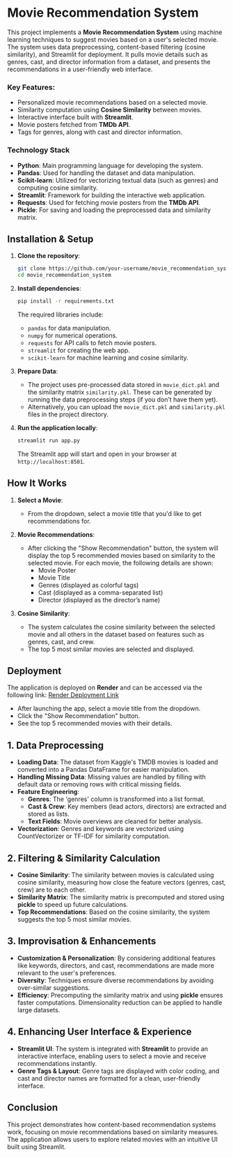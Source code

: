 # Movie Recommendation System

This project implements a **Movie Recommendation System** using machine learning techniques to suggest movies based on a user's selected movie. The system uses data preprocessing, content-based filtering (cosine similarity), and Streamlit for deployment. It pulls movie details such as genres, cast, and director information from a dataset, and presents the recommendations in a user-friendly web interface.


### Key Features:
- Personalized movie recommendations based on a selected movie.
- Similarity computation using **Cosine Similarity** between movies.
- Interactive interface built with **Streamlit**.
- Movie posters fetched from **TMDb API**.
- Tags for genres, along with cast and director information.

### Technology Stack

- **Python**: Main programming language for developing the system.
- **Pandas**: Used for handling the dataset and data manipulation.
- **Scikit-learn**: Utilized for vectorizing textual data (such as genres) and computing cosine similarity.
- **Streamlit**: Framework for building the interactive web application.
- **Requests**: Used for fetching movie posters from the **TMDb API**.
- **Pickle**: For saving and loading the preprocessed data and similarity matrix.

## Installation & Setup

1. **Clone the repository**:
    ```bash
    git clone https://github.com/your-username/movie_recommendation_system.git
    cd movie_recommendation_system
    ```

2. **Install dependencies**:
    ```bash
    pip install -r requirements.txt
    ```

    The required libraries include:
    - `pandas` for data manipulation.
    - `numpy` for numerical operations.
    - `requests` for API calls to fetch movie posters.
    - `streamlit` for creating the web app.
    - `scikit-learn` for machine learning and cosine similarity.

3. **Prepare Data**:
    - The project uses pre-processed data stored in `movie_dict.pkl` and the similarity matrix `similarity.pkl`. These can be generated by running the data preprocessing steps (if you don’t have them yet).
    - Alternatively, you can upload the `movie_dict.pkl` and `similarity.pkl` files in the project directory.

4. **Run the application locally**:
    ```bash
    streamlit run app.py
    ```

    The Streamlit app will start and open in your browser at `http://localhost:8501`.

## How It Works

1. **Select a Movie**:
   - From the dropdown, select a movie title that you'd like to get recommendations for.

2. **Movie Recommendations**:
   - After clicking the "Show Recommendation" button, the system will display the top 5 recommended movies based on similarity to the selected movie. For each movie, the following details are shown:
     - Movie Poster
     - Movie Title
     - Genres (displayed as colorful tags)
     - Cast (displayed as a comma-separated list)
     - Director (displayed as the director’s name)

3. **Cosine Similarity**:
   - The system calculates the cosine similarity between the selected movie and all others in the dataset based on features such as genres, cast, and crew.
   - The top 5 most similar movies are selected and displayed.


## Deployment

The application is deployed on **Render** and can be accessed via the following link:
[Render Deployment Link](https://your-app-name.onrender.com)

- After launching the app, select a movie title from the dropdown.
- Click the "Show Recommendation" button.
- See the top 5 recommended movies with their details.


## 1. Data Preprocessing
- **Loading Data**: The dataset from Kaggle's TMDB movies is loaded and converted into a Pandas DataFrame for easier manipulation.
- **Handling Missing Data**: Missing values are handled by filling with default data or removing rows with critical missing fields.
- **Feature Engineering**:
  - **Genres**: The 'genres' column is transformed into a list format.
  - **Cast & Crew**: Key members (lead actors, directors) are extracted and stored as lists.
  - **Text Fields**: Movie overviews are cleaned for better analysis.
- **Vectorization**: Genres and keywords are vectorized using CountVectorizer or TF-IDF for similarity computation.

## 2. Filtering & Similarity Calculation
- **Cosine Similarity**: The similarity between movies is calculated using cosine similarity, measuring how close the feature vectors (genres, cast, crew) are to each other.
- **Similarity Matrix**: The similarity matrix is precomputed and stored using **pickle** to speed up future calculations.
- **Top Recommendations**: Based on the cosine similarity, the system suggests the top 5 most similar movies.

## 3. Improvisation & Enhancements
- **Customization & Personalization**: By considering additional features like keywords, directors, and cast, recommendations are made more relevant to the user's preferences.
- **Diversity**: Techniques ensure diverse recommendations by avoiding over-similar suggestions.
- **Efficiency**: Precomputing the similarity matrix and using **pickle** ensures faster computations. Dimensionality reduction can be applied to handle large datasets.

## 4. Enhancing User Interface & Experience
- **Streamlit UI**: The system is integrated with **Streamlit** to provide an interactive interface, enabling users to select a movie and receive recommendations instantly.
- **Genre Tags & Layout**: Genre tags are displayed with color coding, and cast and director names are formatted for a clean, user-friendly interface.
  

## Conclusion

This project demonstrates how content-based recommendation systems work, focusing on movie recommendations based on similarity measures. The application allows users to explore related movies with an intuitive UI built using Streamlit.
